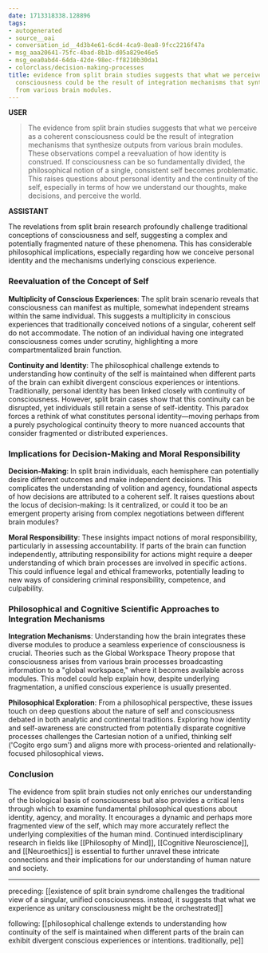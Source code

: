 ```yaml
---
date: 1713318338.128896
tags:
- autogenerated
- source__oai
- conversation_id__4d3b4e61-6cd4-4ca9-8ea8-9fcc2216f47a
- msg_aaa20641-75fc-4bad-8b1b-d05a829e46e5
- msg_eea0abd4-64da-42de-98ec-ff8210b30da1
- colorclass/decision-making-processes
title: evidence from split brain studies suggests that what we perceive as a coherent
  consciousness could be the result of integration mechanisms that synthesize outputs
  from various brain modules.
---
```


**USER**

>The evidence from split brain studies suggests that what we perceive as a coherent consciousness could be the result of integration mechanisms that synthesize outputs from various brain modules.
>These observations compel a reevaluation of how identity is construed. If consciousness can be so fundamentally divided, the philosophical notion of a single, consistent self becomes problematic. This raises questions about personal identity and the continuity of the self, especially in terms of how we understand our thoughts, make decisions, and perceive the world.


**ASSISTANT**

The revelations from split brain research profoundly challenge traditional conceptions of consciousness and self, suggesting a complex and potentially fragmented nature of these phenomena. This has considerable philosophical implications, especially regarding how we conceive personal identity and the mechanisms underlying conscious experience.

### Reevaluation of the Concept of Self

**Multiplicity of Conscious Experiences**: The split brain scenario reveals that consciousness can manifest as multiple, somewhat independent streams within the same individual. This suggests a multiplicity in conscious experiences that traditionally conceived notions of a singular, coherent self do not accommodate. The notion of an individual having one integrated consciousness comes under scrutiny, highlighting a more compartmentalized brain function.

**Continuity and Identity**: The philosophical challenge extends to understanding how continuity of the self is maintained when different parts of the brain can exhibit divergent conscious experiences or intentions. Traditionally, personal identity has been linked closely with continuity of consciousness. However, split brain cases show that this continuity can be disrupted, yet individuals still retain a sense of self-identity. This paradox forces a rethink of what constitutes personal identity—moving perhaps from a purely psychological continuity theory to more nuanced accounts that consider fragmented or distributed experiences.

### Implications for Decision-Making and Moral Responsibility

**Decision-Making**: In split brain individuals, each hemisphere can potentially desire different outcomes and make independent decisions. This complicates the understanding of volition and agency, foundational aspects of how decisions are attributed to a coherent self. It raises questions about the locus of decision-making: Is it centralized, or could it too be an emergent property arising from complex negotiations between different brain modules?

**Moral Responsibility**: These insights impact notions of moral responsibility, particularly in assessing accountability. If parts of the brain can function independently, attributing responsibility for actions might require a deeper understanding of which brain processes are involved in specific actions. This could influence legal and ethical frameworks, potentially leading to new ways of considering criminal responsibility, competence, and culpability.

### Philosophical and Cognitive Scientific Approaches to Integration Mechanisms

**Integration Mechanisms**: Understanding how the brain integrates these diverse modules to produce a seamless experience of consciousness is crucial. Theories such as the Global Workspace Theory propose that consciousness arises from various brain processes broadcasting information to a "global workspace," where it becomes available across modules. This model could help explain how, despite underlying fragmentation, a unified conscious experience is usually presented.

**Philosophical Exploration**: From a philosophical perspective, these issues touch on deep questions about the nature of self and consciousness debated in both analytic and continental traditions. Exploring how identity and self-awareness are constructed from potentially disparate cognitive processes challenges the Cartesian notion of a unified, thinking self ('Cogito ergo sum') and aligns more with process-oriented and relationally-focused philosophical views.

### Conclusion

The evidence from split brain studies not only enriches our understanding of the biological basis of consciousness but also provides a critical lens through which to examine fundamental philosophical questions about identity, agency, and morality. It encourages a dynamic and perhaps more fragmented view of the self, which may more accurately reflect the underlying complexities of the human mind. Continued interdisciplinary research in fields like [[Philosophy of Mind]], [[Cognitive Neuroscience]], and [[Neuroethics]] is essential to further unravel these intricate connections and their implications for our understanding of human nature and society.


---

preceding: [[existence of split brain syndrome challenges the traditional view of a singular, unified consciousness. instead, it suggests that what we experience as unitary consciousness might be the orchestrated]]  


following: [[philosophical challenge extends to understanding how continuity of the self is maintained when different parts of the brain can exhibit divergent conscious experiences or intentions. traditionally, pe]]